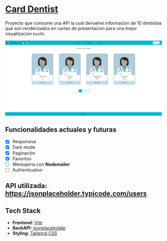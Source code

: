 # [Card Dentist](https://aws-reactjs-castro-jonathan.s3.amazonaws.com/index.html)

Proyecto que consume una API la cual devuelve informacion de 10 dentistas que son renderizados en cartas de presentacion para una mejor visualizacion `bashh`.

[![DentistAPI](./public/images/Dentist.PNG)](https://aws-reactjs-castro-jonathan.s3.amazonaws.com/index.html)

## Funcionalidades actuales y futuras

- [x] Responsive
- [x] Dark mode
- [x] Paginación
- [x] Favoritos
- [ ] Mensajeria con **Nodemailer**
- [ ] Authentication

## API utilizada: https://jsonplaceholder.typicode.com/users

## Tech Stack

- **Frontend:** [Vite](https://vitejs.dev/)
- **BackAPI:** [jsonplaceholder](https://jsonplaceholder.typicode.com/users)
- **Styling:** [Tailwind CSS](https://tailwindcss.com)

